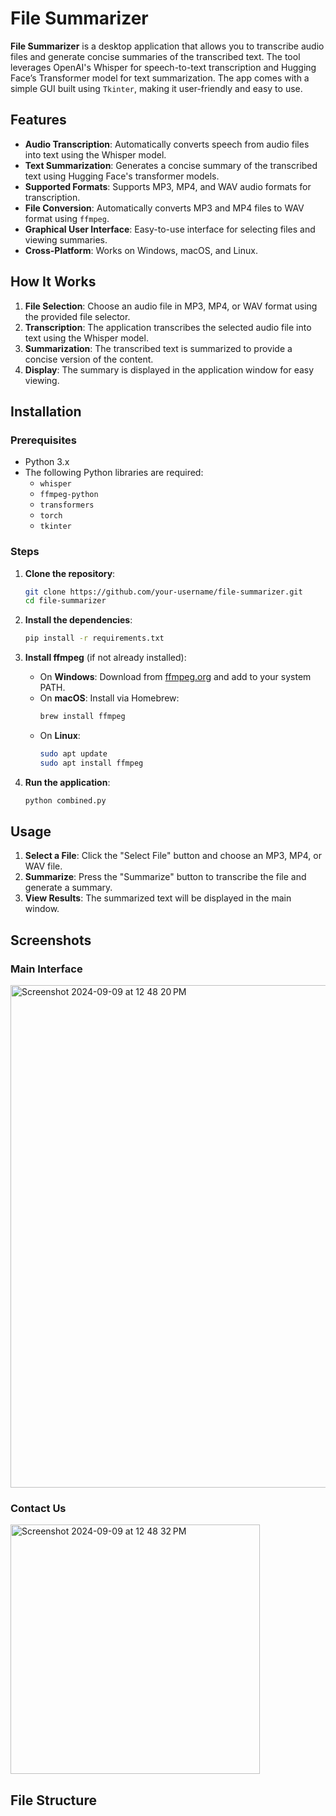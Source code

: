 # File Summarizer

**File Summarizer** is a desktop application that allows you to transcribe audio files and generate concise summaries of the transcribed text. The tool leverages OpenAI's Whisper for speech-to-text transcription and Hugging Face’s Transformer model for text summarization. The app comes with a simple GUI built using `Tkinter`, making it user-friendly and easy to use.

## Features

- **Audio Transcription**: Automatically converts speech from audio files into text using the Whisper model.
- **Text Summarization**: Generates a concise summary of the transcribed text using Hugging Face's transformer models.
- **Supported Formats**: Supports MP3, MP4, and WAV audio formats for transcription.
- **File Conversion**: Automatically converts MP3 and MP4 files to WAV format using `ffmpeg`.
- **Graphical User Interface**: Easy-to-use interface for selecting files and viewing summaries.
- **Cross-Platform**: Works on Windows, macOS, and Linux.

## How It Works

1. **File Selection**: Choose an audio file in MP3, MP4, or WAV format using the provided file selector.
2. **Transcription**: The application transcribes the selected audio file into text using the Whisper model.
3. **Summarization**: The transcribed text is summarized to provide a concise version of the content.
4. **Display**: The summary is displayed in the application window for easy viewing.

## Installation

### Prerequisites

- Python 3.x
- The following Python libraries are required:
  - `whisper`
  - `ffmpeg-python`
  - `transformers`
  - `torch`
  - `tkinter`

### Steps

1. **Clone the repository**:
    ```bash
    git clone https://github.com/your-username/file-summarizer.git
    cd file-summarizer
    ```

2. **Install the dependencies**:
    ```bash
    pip install -r requirements.txt
    ```

3. **Install ffmpeg** (if not already installed):
    - On **Windows**: Download from [ffmpeg.org](https://ffmpeg.org/download.html) and add to your system PATH.
    - On **macOS**: Install via Homebrew:
      ```bash
      brew install ffmpeg
      ```
    - On **Linux**:
      ```bash
      sudo apt update
      sudo apt install ffmpeg
      ```

4. **Run the application**:
    ```bash
    python combined.py
    ```
    
## Usage

1. **Select a File**: Click the "Select File" button and choose an MP3, MP4, or WAV file.
2. **Summarize**: Press the "Summarize" button to transcribe the file and generate a summary.
3. **View Results**: The summarized text will be displayed in the main window.

## Screenshots

### Main Interface
<img width="804" alt="Screenshot 2024-09-09 at 12 48 20 PM" src="https://github.com/user-attachments/assets/13606315-0157-4ff4-a6b7-b0f313ba1bda">


### Contact Us
<img width="399" alt="Screenshot 2024-09-09 at 12 48 32 PM" src="https://github.com/user-attachments/assets/a649fd25-e230-43a9-b904-b87166338a9f">


## File Structure

